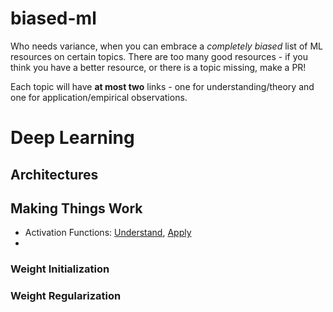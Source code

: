 # biased-ml
Who needs variance, when you can embrace a _completely biased_ list of ML resources on certain topics. There are too many good resources - if you think you have a better resource, or there is a topic missing, make a PR!

Each topic will have **at most two** links - one for understanding/theory and one for application/empirical observations.

# Deep Learning

## Architectures

## Making Things Work
- Activation Functions: [Understand](https://mlfromscratch.com/activation-functions-explained/), [Apply](https://datascience.aero/aviation-function-deep-learning/)
- 
### Weight Initialization

### Weight Regularization
